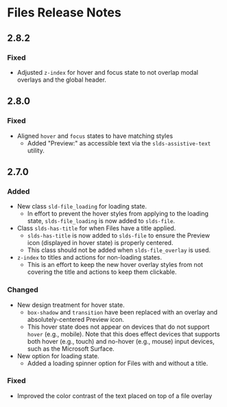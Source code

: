 <!-- Release notes authoring guidelines: http://keepachangelog.com/ -->

# Files Release Notes

<!-- ## [Unreleased] -->

## 2.8.2

### Fixed

- Adjusted `z-index` for hover and focus state to not overlap modal overlays and the global header.

## 2.8.0

### Fixed

- Aligned `hover` and `focus` states to have matching styles
  - Added "Preview:" as accessible text via the `slds-assistive-text` utility.

## 2.7.0

### Added

- New class `sld-file_loading` for loading state.
  - In effort to prevent the hover styles from applying to the loading state, `slds-file_loading` is now added to `slds-file`.
- Class `slds-has-title` for when Files have a title applied.
  - `slds-has-title` is now added to `slds-file` to ensure the Preview icon (displayed in hover state) is properly centered.
  - This class should not be added when `slds-file_overlay` is used.
- `z-index` to titles and actions for non-loading states.
  - This is an effort to keep the new hover overlay styles from not covering the title and actions to keep them clickable.

### Changed

- New design treatment for hover state.
  - `box-shadow` and `transition` have been replaced with an overlay and absolutely-centered Preview icon.
  - This hover state does not appear on devices that do not support `hover` (e.g., mobile). Note that this does effect devices that supports both hover (e.g., touch) and no-hover (e.g., mouse) input devices, such as the Microsoft Surface.
- New option for loading state.
  - Added a loading spinner option for Files with and without a title.

### Fixed

- Improved the color contrast of the text placed on top of a file overlay
